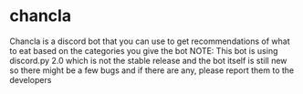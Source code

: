 # chancla

Chancla is a discord bot that you can use to get recommendations of what to eat based on the categories you give the bot
NOTE: This bot is using discord.py 2.0 which is not the stable release and the bot itself is still new so there might be a few bugs and if there are any, please report them to the developers
